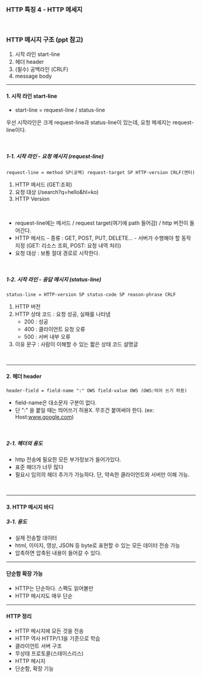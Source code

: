 ### HTTP 특징 4 - HTTP 메세지

<br />

### HTTP 메시지 구조 (ppt 참고)

1. 시작 라인 start-line
2. 헤더 header
3. (필수) 공백라인 (CRLF)
4. message body

---

#### 1. 시작 라인 start-line

- start-line = request-line / status-line

우선 시작라인은 크게 request-line과 status-line이 있는데, 요청 메세지는 request-line이다.

<br />

##### 1-1. 시작 라인 - 요청 메시지 (request-line)

```
request-line = method SP(공백) request-target SP HTTP-version CRLF(엔터)
```

1. HTTP 메서드 (GET:조회)
2. 요청 대상 (/search?q=hello&hl=ko)
3. HTTP Version

<br />

- request-line에는 메서드 / request target(여기에 path 들어감) / http 버전이 들어간다.
- HTTP 메서드 - 종류 : GET, POST, PUT, DELETE... - 서버가 수행해야 할 동작 지정 (GET: 리소스 조회, POST: 요청 내역 처리)
- 요청 대상 : 보통 절대 경로로 시작한다.

<br />

##### 1-2. 시작 라인 - 응답 메시지 (status-line)

```
status-line = HTTP-version SP status-code SP reason-phrase CRLF
```

1. HTTP 버전
2. HTTP 상태 코드 : 요청 성공, 실패를 나타냄
   - 200 : 성공
   - 400 : 클라이언트 요청 오류
   - 500 : 서버 내부 오류
3. 이유 문구 : 사람이 이해할 수 있는 짧은 상태 코드 설명글

<br />

---

#### 2. 헤더 header

```
header-field = field-name ":" OWS field-value OWS (OWS:띄어 쓰기 허용)
```

- field-name은 대소문자 구분이 없다.
- 단 ":" 을 붙일 때는 띄어쓰기 허용X. 무조건 붙여써야 한다. (ex: Host:www.google.com)

<br />

##### 2-1. 헤더의 용도

- http 전송에 필요한 모든 부가정보가 들어가있다.
- 표준 헤더가 너무 많다
- 필요시 임의의 헤더 추가가 가능하다. 단, 약속한 클라이언트와 서버만 이해 가능.

<br />

---

#### 3. HTTP 메시지 바디

##### 3-1. 용도

- 실제 전송할 데이터
- html, 이미지, 영상, JSON 등 byte로 표현할 수 있는 모든 데이터 전송 가능
- 압축하면 압축된 내용이 들어갈 수 있다.

---

#### 단순함 확장 가능

- HTTP는 단순하다. 스펙도 읽어볼만
- HTTP 메시지도 매우 단순

---

#### HTTP 정리

- HTTP 메시지에 모든 것을 전송
- HTTP 역사 HTTP/1.1을 기준으로 학습
- 클라이언트 서버 구조
- 무상태 프로토콜(스테이스리스)
- HTTP 메시지
- 단순함, 확장 기능
